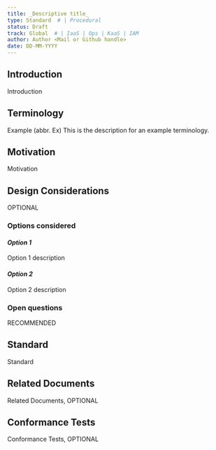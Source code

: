 ```yaml
---
title: _Descriptive title_
type: Standard  # | Procedural
status: Draft
track: Global  # | IaaS | Ops | KaaS | IAM
author: Author <Mail or Github handle>
date: DD-MM-YYYY
---
```


<!---
This is a template striving to provide a starting point for
creating a standard or decision record adhering to scs-0001.
Replace at least all text which is _italic_.
See https://github.com/SovereignCloudStack/standards/blob/main/Standards/scs-0001-v1-sovereign-cloud-standards.md
--->

## Introduction

Introduction

## Terminology

Example (abbr. Ex)
  This is the description for an example terminology.

## Motivation

Motivation

## Design Considerations

OPTIONAL

### Options considered

#### _Option 1_

Option 1 description

#### _Option 2_

Option 2 description

### Open questions

RECOMMENDED

## Standard

Standard

## Related Documents

Related Documents, OPTIONAL

## Conformance Tests

Conformance Tests, OPTIONAL
